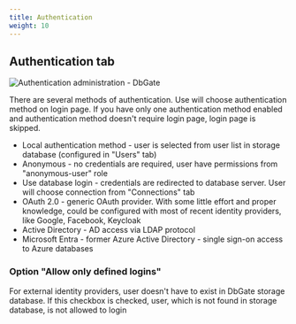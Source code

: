 ```yaml
---
title: Authentication
weight: 10
---
```


## Authentication tab
![Authentication administration - DbGate](https://media.dbgate.io/img/authentication-administration-light.png)

There are several methods of authentication. Use will choose authentication method on login page. If you have only one authentication method enabled and authentication method doesn't require login page, login page is skipped.

- Local authentication method - user is selected from user list in storage database (configured in "Users" tab)
- Anonymous - no credentials are required, user have permissions from "anonymous-user" role
- Use database login - credentials are redirected to database server. User will choose connection from "Connections" tab
- OAuth 2.0 - generic OAuth provider. With some little effort and proper knowledge, could be configured with most of recent identity providers, like Google, Facebook, Keycloak
- Active Directory - AD access via LDAP protocol
- Microsoft Entra - former Azure Active Directory - single sign-on access to Azure databases

### Option "Allow only defined logins"
For external identity providers, user doesn't have to exist in DbGate storage database. If this checkbox is checked, user, which is not found in storage database, is not allowed to login
